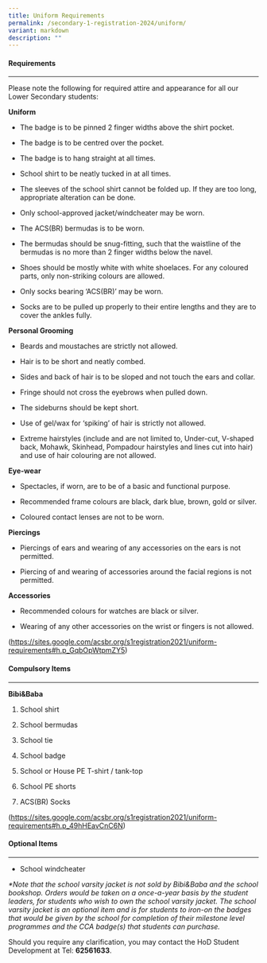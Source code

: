 ```yaml
---
title: Uniform Requirements
permalink: /secondary-1-registration-2024/uniform/
variant: markdown
description: ""
---
```

#### **Requirements** ####


----------------

Please note the following for required attire and appearance for all our Lower Secondary students:

**Uniform**

*   The badge is to be pinned 2 finger widths above the shirt pocket.
    
*   The badge is to be centred over the pocket.
    
*   The badge is to hang straight at all times.
    
*   School shirt to be neatly tucked in at all times.
    
*   The sleeves of the school shirt cannot be folded up. If they are too long, appropriate alteration can be done.
    
*   Only school-approved jacket/windcheater may be worn.
    
*   The ACS(BR) bermudas is to be worn.
    
*   The bermudas should be snug-fitting, such that the waistline of the bermudas is no more than 2 finger widths below the navel.
    
*   Shoes should be mostly white with white shoelaces. For any coloured parts, only non-striking colours are allowed.
    
*   Only socks bearing ‘ACS(BR)’ may be worn.
    
*   Socks are to be pulled up properly to their entire lengths and they are to cover the ankles fully.
    

  

**Personal Grooming**

*   Beards and moustaches are strictly not allowed.
    
*   Hair is to be short and neatly combed.
    
*   Sides and back of hair is to be sloped and not touch the ears and collar.
    
*   Fringe should not cross the eyebrows when pulled down.
    
*   The sideburns should be kept short.
    
*   Use of gel/wax for ‘spiking’ of hair is strictly not allowed.
    
*   Extreme hairstyles (include and are not limited to, Under-cut, V-shaped back, Mohawk, Skinhead, Pompadour hairstyles and lines cut into hair) and use of hair colouring are not allowed.
    

  

**Eye-wear**

*   Spectacles, if worn, are to be of a basic and functional purpose.
    
*   Recommended frame colours are black, dark blue, brown, gold or silver.
    
*   Coloured contact lenses are not to be worn.
    

  

**Piercings**

*   Piercings of ears and wearing of any accessories on the ears is not permitted.
    
*   Piercing of and wearing of accessories around the facial regions is not permitted.
    

  

**Accessories**

*   Recommended colours for watches are black or silver.
    
*   Wearing of any other accessories on the wrist or fingers is not allowed.
    
(https://sites.google.com/acsbr.org/s1registration2021/uniform-requirements#h.p_GqbOpWtpmZY5)

#### **Compulsory Items** ####


-----------------------------------------------------------------------------------------------------------------------

**Bibi&Baba**

1.  School shirt
    
2.  School bermudas
    
3.  School tie
    
4.  School badge
    
5.  School or House PE T-shirt / tank-top
    
6.  School PE shorts
    
7.  ACS(BR) Socks
    

(https://sites.google.com/acsbr.org/s1registration2021/uniform-requirements#h.p_49hHEavCnC6N)

#### **Optional Items** ####


---------------------------------------------------------------------------------------------------------------------

*   School windcheater
    

_\*Note that the school varsity jacket is not sold by Bibi&Baba and the school bookshop. Orders would be taken on a once-a-year basis by the student leaders, for students who wish to own the school varsity jacket. The school varsity jacket is an optional item and is for students to iron-on the badges that would be given by the school for completion of their milestone level programmes and the CCA badge(s) that students can purchase._

Should you require any clarification, you may contact the HoD Student Development at Tel: **62561633**.